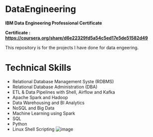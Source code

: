 # DataEngineering

**IBM Data Engineering Professional Certificate**

**Certificate : https://coursera.org/share/d6e22329fd5a54c5ed17e5de51582d49**

This repository is for the projects I have done for data engeering.

# Technical Skills

- Relational Database Management Syste (RDBMS)
- Relational Database Administration (DBA)
- ETL & Data Pipelines with Shell, Airflow and Kafka
- Apache Spark and Hadoop
- Data Warehousing and BI Analytics
- NoSQL and Big Data
- Machine Learning using Spark
- SQL
- Python
- Linux Shell Scripting
![image](https://user-images.githubusercontent.com/105550218/175517595-fd1c4165-f414-4327-933f-34d1ed2e0938.png)
